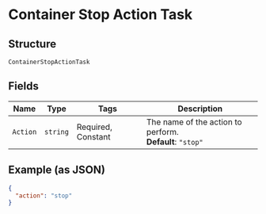 
# Container Stop Action Task

## Structure

`ContainerStopActionTask`

## Fields

| Name | Type | Tags | Description |
|  --- | --- | --- | --- |
| `Action` | `string` | Required, Constant | The name of the action to perform.<br>**Default**: `"stop"` |

## Example (as JSON)

```json
{
  "action": "stop"
}
```

